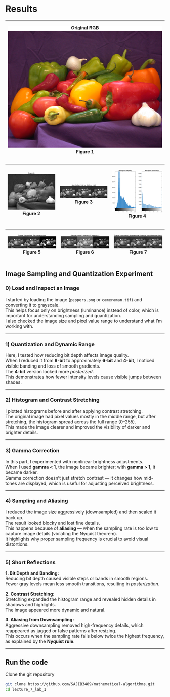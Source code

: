 # Results

| <p align="center"><img src="/lecture_7_lab_1/Lab_1_Figure_1.png"/><br/>Figure 1</p> |
| ---------------------------------------------------------------------------------- |


| <p align="center"><img src="/lecture_7_lab_1/Lab_1_Figure_2.png"/><br/>Figure 2</p> | <p align="center"><img src="/lecture_7_lab_1/Lab_1_Figure_3.png"/><br/>Figure 3</p> | <p align="center"><img src="/lecture_7_lab_1/Lab_1_Figure_4.png"/><br/>Figure 4</p> |
| ------------------------------------------------------------------------------------- | ------------------------------------------------------------------------------------- | ------------------------------------------------------------------------------------- |

| <p align="center"><img src="/lecture_7_lab_1/Lab_1_Figure_5.png"/><br/>Figure 5</p> | <p align="center"><img src="/lecture_7_lab_1/Lab_1_Figure_6.png"/><br/>Figure 6</p> | <p align="center"><img src="/lecture_7_lab_1/Lab_1_Figure_7.png"/><br/>Figure 7</p> |
| ------------------------------------------------------------------------------------- | ------------------------------------------------------------------------------------- | ------------------------------------------------------------------------------------- |



## Image Sampling and Quantization Experiment

### 0) Load and Inspect an Image
I started by loading the image (`peppers.png` or `cameraman.tif`) and converting it to grayscale.  
This helps focus only on brightness (luminance) instead of color, which is important for understanding sampling and quantization.  
I also checked the image size and pixel value range to understand what I’m working with.

---

### 1) Quantization and Dynamic Range
Here, I tested how reducing bit depth affects image quality.  
When I reduced it from **8-bit** to approximately **6-bit** and **4-bit**, I noticed visible banding and loss of smooth gradients.  
The **4-bit** version looked more *posterized*.  
This demonstrates how fewer intensity levels cause visible jumps between shades.

---

### 2) Histogram and Contrast Stretching
I plotted histograms before and after applying contrast stretching.  
The original image had pixel values mostly in the middle range, but after stretching, the histogram spread across the full range (0–255).  
This made the image clearer and improved the visibility of darker and brighter details.

---

### 3) Gamma Correction
In this part, I experimented with nonlinear brightness adjustments.  
When I used **gamma < 1**, the image became brighter; with **gamma > 1**, it became darker.  
Gamma correction doesn’t just stretch contrast — it changes how mid-tones are displayed, which is useful for adjusting perceived brightness.

---

### 4) Sampling and Aliasing
I reduced the image size aggressively (downsampled) and then scaled it back up.  
The result looked blocky and lost fine details.  
This happens because of **aliasing** — when the sampling rate is too low to capture image details (violating the Nyquist theorem).  
It highlights why proper sampling frequency is crucial to avoid visual distortions.

---

### 5) Short Reflections

**1. Bit Depth and Banding:**  
Reducing bit depth caused visible steps or bands in smooth regions.  
Fewer gray levels mean less smooth transitions, resulting in *posterization*.

**2. Contrast Stretching:**  
Stretching expanded the histogram range and revealed hidden details in shadows and highlights.  
The image appeared more dynamic and natural.

**3. Aliasing from Downsampling:**  
Aggressive downsampling removed high-frequency details, which reappeared as jagged or false patterns after resizing.  
This occurs when the sampling rate falls below twice the highest frequency, as explained by the **Nyquist rule**.

---



## Run the code

Clone the git repository

```bash
git clone https://github.com/SAJIB3489/mathematical-algorithms.git
cd lecture_7_lab_1
```